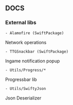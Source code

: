 ## DOCS

###  External libs

	- Alamofire (SwiftPackage)

Network operations

	- TTGSnackbar (SwiftPackage)

Ingame notification popup
 

	- Utils/Progress/*

Progressbar lib

	- Utils/SwiftyJson

Json Deserializer
 

